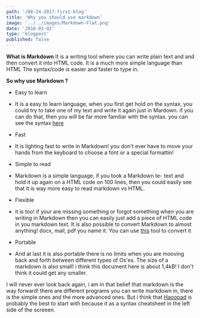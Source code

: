 ```yaml
---
path: '/08-24-2017-first-blog'
title: 'Why you should use markdown'
image: '../../images/Markdown-Flat.png'
date: '2018-03-02'
type: 'blogpost'
published: false 
---
```

<!-- ![Pic Alt](./Graylog2.png) -->
**What is Markdown**
It is a writing tool where you can write plain text and
and then convert it into HTML code. It is a much more simple language than HTML
The syntax/code is easier and faster to type in.


**So why use Markdown ?**

- Easy to learn
 - It is a easy to learn language, when you first get hold
 on the syntax, you could try to take one of my text and
 write it again just in Mardown. if you can do that, then
 you will be far more familiar with the syntax.
 you can see the syntax [here](https://github.com/adam-p/markdown-here/wiki/Markdown-Cheatsheet#links)

- Fast
 - It is lighting fast to write in Markdown! you don't ever
 have to move your hands from the keyboard to choose
 a font or a special formattin!


- Simple to read
 - Markdown is a simple language, if you took a Markdown te-
 text and hold it up again on a HTML code on 100 lines, then
 you could easily see that it is way more easy to read markdown
 vs HTML.


- Flexible
 - it is too! if your are missing something or forgot something
 when you are writing in Markdown then you can easily just add
 a piece of HTML code in you markdown text.
  It is also possible to convert Markdown to almost anything!
 docx, mail, pdf you name it. You can use [this](http://pandoc.org/) tool to convert it


- Portable
 - And at last it is also portable there is no limits when you are
 mooving back and forth between different types of Os'es.
 The size of a markdown is also small! i think this document here
 is about 1,4kB! I don't think it could get any smaller.


I will never ever look back again, i am in that belief that markdown is the way forward!
there are different programs you can write markdown in, there is the simple ones and the more advanced ones.
But i think that [Haoopad](http://pad.haroopress.com/user.html) is probably the best to start with because it as a
syntax cheatsheet in the left side of the screeen.
